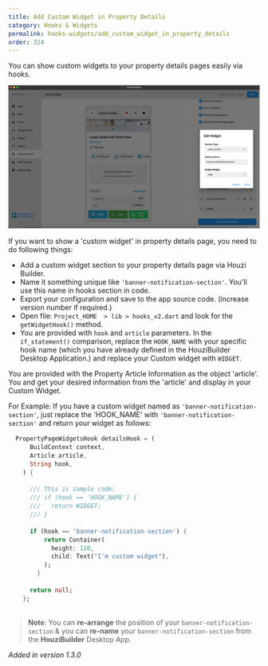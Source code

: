 ```yaml
---
title: Add Custom Widget in Property Details
category: Hooks & Widgets
permalink: hooks-widgets/add_custom_widget_in_property_details
order: 324
---
```

You can show custom widgets to your property details pages easily via hooks.

![adding custom widget placeholder](../../images/custom-widget-property-details.png)

If you want to show a 'custom widget' in property details page, you need to do following things:

- Add a custom widget section to your property details page via Houzi Builder.
- Name it something unique like `'banner-notification-section'`. You'll use this name in hooks section in code.
- Export your configuration and save to the app source code. (increase version number if required.)
- Open file: `Project_HOME  > lib > hooks_v2.dart` and look for the `getWidgetHook()` method.
- You are provided with `hook` and `article` parameters. In the `if_statement()` comparison, replace the `HOOK_NAME` with your specific hook name (which you have already defined in the HouziBuilder Desktop Application.) and replace your Custom widget with `WIDGET`.  

You are provided with the Property Article Information as the object 'article'. You and get your desired information from the 'article' and display in your Custom Widget.

For Example: If you have a custom widget named as `'banner-notification-section'`, just replace the 'HOOK_NAME' with `'banner-notification-section'` and return your widget as follows:

```dart
  PropertyPageWidgetsHook detailsHook = (
      BuildContext context,
      Article article,
      String hook,
    ) {
      
      /// This is sample code:
      /// if (hook == 'HOOK_NAME') {
      ///   return WIDGET;
      /// }

      if (hook == 'banner-notification-section') {
          return Container(
            height: 120,
            child: Text("I'm custom widget"),
          );
        }

      return null;
    };
  
```

    
    
    
> **Note**: You can **re-arrange** the position of your `banner-notification-section` & you can **re-name** your `banner-notification-section` from the **HouziBuilder** Desktop App. 

*Added in version 1.3.0*

